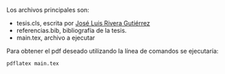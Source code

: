 Los archivos principales son:
- tesis.cls, escrita por [José Luis Rivera Gutiérrez](https://people.epfl.ch/jose.riveragutierrez?lang=en)
- referencias.bib, bibliografía de la tesis.
- main.tex, archivo a ejecutar

Para obtener el pdf deseado utilizando la línea de comandos se ejecutaría:

```
pdflatex main.tex
```

